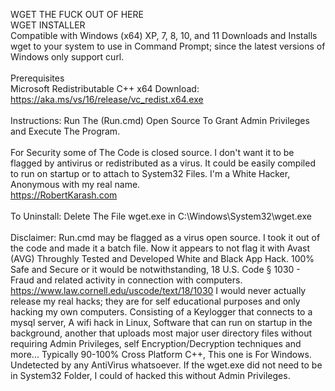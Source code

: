 WGET THE FUCK OUT OF HERE<br />
WGET INSTALLER<br />
Compatible with Windows (x64) XP, 7, 8, 10, and 11
Downloads and Installs wget to your system to use in Command Prompt; since the latest versions of Windows only support curl.<br /><br />
Prerequisites<br />
Microsoft Redistributable C++ x64 Download:<br />
https://aka.ms/vs/16/release/vc_redist.x64.exe<br /><br />
Instructions:
Run The (Run.cmd) Open Source To Grant Admin Privileges and Execute The Program.<br /><br />
For Security some of The Code is closed source. I don't want it to be flagged by antivirus or redistributed as a virus. It could be easily compiled to run on startup or to attach to System32 Files. I'm a White Hacker, Anonymous with my real name.<br />
https://RobertKarash.com<br /><br />
To Uninstall: Delete The File wget.exe in C:\\Windows\System32\wget.exe<br /><br />
Disclaimer: Run.cmd may be flagged as a virus open source. I took it out of the code and made it a batch file. Now it appears to not flag it with Avast (AVG) Throughly Tested and Developed White and Black App Hack. 100% Safe and Secure or it would be notwithstanding, 18 U.S. Code § 1030 - Fraud and related activity in connection with computers. https://www.law.cornell.edu/uscode/text/18/1030 I would never actually release my real hacks; they are for self educational purposes and only hacking my own computers. Consisting of a Keylogger that connects to a mysql server, A wifi hack in Linux, Software that can run on startup in the background, another that uploads most major user directory files without requiring Admin Privileges, self Encryption/Decryption techniques and more... Typically 90-100% Cross Platform C++, This one is For Windows. Undetected by any AntiVirus whatsoever. If the wget.exe did not need to be in System32 Folder, I could of hacked this without Admin Privileges.
